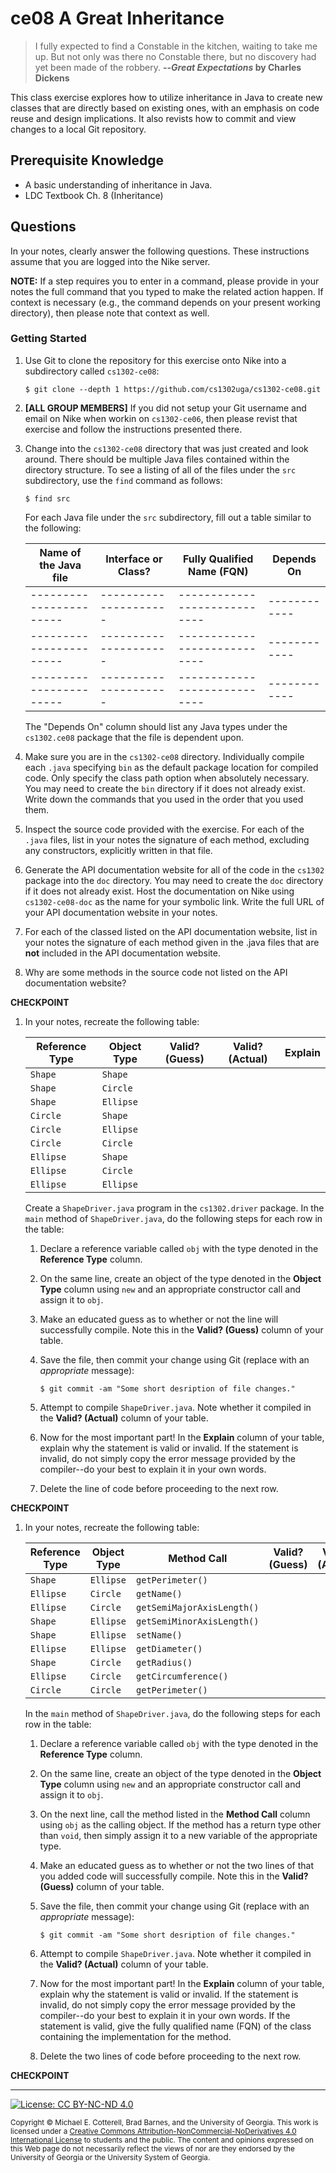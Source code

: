 # ce08 A Great Inheritance 

> I fully expected to find a Constable in the kitchen, waiting to take me up. 
> But not only was there no Constable there, but no discovery had yet been made of the robbery.
> **--_Great Expectations_ by Charles Dickens**

This class exercise explores how to utilize inheritance in Java to create new classes
that are directly based on existing ones, with an emphasis on code reuse and design
implications. It also revists how to commit and view changes to a local Git repository.

## Prerequisite Knowledge

* A basic understanding of inheritance in Java.
* LDC Textbook Ch. 8 (Inheritance)

## Questions

In your notes, clearly answer the following questions. These instructions assume that you are 
logged into the Nike server. 

**NOTE:** If a step requires you to enter in a command, please provide in your notes the full 
command that you typed to make the related action happen. If context is necessary (e.g., the 
command depends on your present working directory), then please note that context as well.

### Getting Started

1. Use Git to clone the repository for this exercise onto Nike into a subdirectory called `cs1302-ce08`:

   ```
   $ git clone --depth 1 https://github.com/cs1302uga/cs1302-ce08.git
   ```

1. **[ALL GROUP MEMBERS]**
   If you did not setup your Git username and email on Nike when workin on `cs1302-ce06`,
   then please revist that exercise and follow the instructions presented there.

1. Change into the `cs1302-ce08` directory that was just created and look around. There should be
   multiple Java files contained within the directory structure. To see a listing of all of the 
   files under the `src` subdirectory, use the `find` command as follows:
   
   ```
   $ find src
   ```
   
   For each Java file under the `src` subdirectory, fill out a table similar to the following:
   
   | Name of the Java file | Interface or Class? | Fully Qualified Name (FQN) | Depends On |
   |-----------------------|---------------------|----------------------------|------------|
   |-----------------------|---------------------|----------------------------|------------|
   |-----------------------|---------------------|----------------------------|------------|
   |-----------------------|---------------------|----------------------------|------------|

   The "Depends On" column should list any Java types under the `cs1302.ce08` package that the file
   is dependent upon. 
   
1. Make sure you are in the `cs1302-ce08` directory.
   Individually compile each `.java` specifying `bin` as the default package location for compiled code.
   Only specify the class path option when absolutely necessary.
   You may need to create the `bin` directory if it does not already exist.
   Write down the commands that you used in the order that you used them.
   
1. Inspect the source code provided with the exercise. For each of the `.java` files, list in your notes
   the signature of each method, excluding any constructors, explicitly written in that file.

1. Generate the API documentation website for all of the code in the `cs1302` package
   into the `doc` directory. You may need to create the `doc` directory if it does not already exist.
   Host the documentation on Nike using `cs1302-ce08-doc` as the name for your symbolic link. Write
   the full URL of your API documentation website in your notes.
   
1. For each of the classed listed on the API documentation website, list in your notes
   the signature of each method given in the .java files that are **not** included in the API documentation website.
   
1. Why are some methods in the source code not listed on the API documentation website?

**CHECKPOINT**

1. In your notes, recreate the following table:

   | Reference Type | Object Type | Valid? (Guess) | Valid? (Actual) | Explain |
   |----------------|-------------|----------------|-----------------|---------|
   | `Shape`        | `Shape`     |||
   | `Shape`        | `Circle`    |||
   | `Shape`        | `Ellipse`   |||
   | `Circle`       | `Shape`     |||
   | `Circle`       | `Ellipse`   |||
   | `Circle`       | `Circle`    |||
   | `Ellipse`      | `Shape`     |||
   | `Ellipse`      | `Circle`    |||
   | `Ellipse`      | `Ellipse`   |||

   Create a `ShapeDriver.java` program in the `cs1302.driver` package. In the `main` method of 
   `ShapeDriver.java`, do the following steps for each row in the table:
   
   1. Declare a reference variable called `obj` with the type denoted in the **Reference Type** column.
   1. On the same line, create an object of the type denoted in the **Object Type** column using `new` and an appropriate constructor call and assign it to `obj`.
   1. Make an educated guess as to whether or not the line will successfully compile. Note this in the **Valid? (Guess)** column of your table.
   1. Save the file, then commit your change using Git (replace with an _appropriate_ message):
   
      ```
      $ git commit -am "Some short desription of file changes."
      ```
      
   1. Attempt to compile `ShapeDriver.java`. Note whether it compiled in the **Valid? (Actual)** column of your table.
   1. Now for the most important part! In the **Explain** column of your table, explain why the statement is valid or invalid.
      If the statement is invalid, do not simply copy the error message provided by the compiler--do your best to explain it
      in your own words.
   1. Delete the line of code before proceeding to the next row.

**CHECKPOINT**

1. In your notes, recreate the following table:

   | Reference Type | Object Type | Method Call                | Valid? (Guess) | Valid? (Actual) |Explain|
   |----------------|-------------|----------------------------|----------------|-----------------|-------|
   | `Shape`        | `Ellipse`   | `getPerimeter()`           |||
   | `Ellipse`      | `Circle`    | `getName()`                |||
   | `Ellipse`      | `Circle`    | `getSemiMajorAxisLength()` |||
   | `Shape`        | `Ellipse`   | `getSemiMinorAxisLength()` |||
   | `Shape`        | `Ellipse`   | `setName()`                |||   
   | `Ellipse`      | `Ellipse`   | `getDiameter()`            |||
   | `Shape`        | `Circle`    | `getRadius()`              |||
   | `Ellipse`      | `Circle`    | `getCircumference()`       |||
   | `Circle`       | `Circle`    | `getPerimeter()`            |||

   In the `main` method of `ShapeDriver.java`, do the following steps for each row in the table:
   
   1. Declare a reference variable called `obj` with the type denoted in the **Reference Type** column.
   1. On the same line, create an object of the type denoted in the **Object Type** column using `new` and an 
      appropriate constructor call and assign it to `obj`.
   1. On the next line, call the method listed in the **Method Call** column using `obj` as the calling object. 
      If the method has a return type other than `void`, then simply assign it to a new variable of the appropriate type.
   1. Make an educated guess as to whether or not the two lines of that you added code will successfully compile. 
      Note this in the **Valid? (Guess)** column of your table.
   1. Save the file, then commit your change using Git (replace with an _appropriate_ message):
   
      ```
      $ git commit -am "Some short desription of file changes."
      ```
      
   1. Attempt to compile `ShapeDriver.java`. Note whether it compiled in the **Valid? (Actual)** column of your table.
   1. Now for the most important part! In the **Explain** column of your table, explain why the statement is valid or invalid.
      If the statement is invalid, do not simply copy the error message provided by the compiler--do your best to explain it
      in your own words. If the statement is valid, give the fully qualified name (FQN) of the class containing the implementation
      for the method.
   1. Delete the two lines of code before proceeding to the next row.
   
**CHECKPOINT**
    
<hr/>

[![License: CC BY-NC-ND 4.0](https://img.shields.io/badge/License-CC%20BY--NC--ND%204.0-lightgrey.svg)](http://creativecommons.org/licenses/by-nc-nd/4.0/)

<small>
Copyright &copy; Michael E. Cotterell, Brad Barnes, and the University of Georgia.
This work is licensed under a <a rel="license" href="http://creativecommons.org/licenses/by-nc-nd/4.0/">Creative Commons Attribution-NonCommercial-NoDerivatives 4.0 International License</a> to students and the public.
The content and opinions expressed on this Web page do not necessarily reflect the views of nor are they endorsed by the University of Georgia or the University System of Georgia.
</small>
